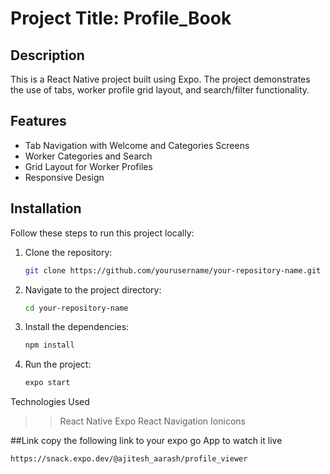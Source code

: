 # Project Title: Profile_Book

## Description
This is a React Native project built using Expo. The project demonstrates the use of tabs, worker profile grid layout, and search/filter functionality.

## Features
- Tab Navigation with Welcome and Categories Screens
- Worker Categories and Search
- Grid Layout for Worker Profiles
- Responsive Design

## Installation
Follow these steps to run this project locally:

1. Clone the repository:
   ```bash
   git clone https://github.com/yourusername/your-repository-name.git
   ```
2. Navigate to the project directory:
   ```bash
   cd your-repository-name
   ```
3. Install the dependencies:
   ```bash
   npm install
   ```
4. Run the project:
   ```bash
   expo start
   ```
   
Technologies Used
>> React Native
>> Expo
>> React Navigation
>> Ionicons 

##Link
copy the following link to your expo go App to watch it live 
```bash
https://snack.expo.dev/@ajitesh_aarash/profile_viewer
```



